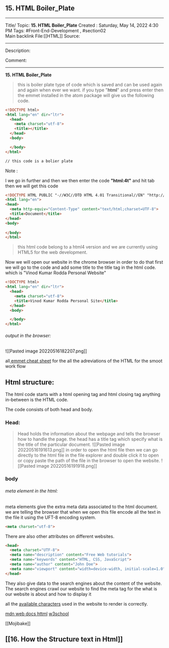 ## 15. HTML Boiler_Plate

---

Title/ Topic: __15. HTML Boiler_Plate__
Created : Saturday, May 14, 2022 4:30 PM
Tags: #Front-End-Development , #section02  
Main backlink File:[[HTML]]
Source: 

---
Description: 

Comment: 

---

__15. HTML Boiler_Plate__

> this is boiler plate type of code which is saved and can be used again and again when ever we want. 
> if you type "__html__" and press enter then the emmet installed in the atom package will give us the following code.
```html
<!DOCTYPE html>
<html lang="en" dir="ltr">
  <head>
    <meta charset="utf-8">
    <title></title>
  </head>
  <body>

  </body>
</html>

// this code is a bolier plate
```

Note :

I we go in further and then we then enter the code __"html:4t"__ and hit tab then we will get this code 

``` html
<!DOCTYPE HTML PUBLIC "-//W3C//DTD HTML 4.01 Transitional//EN" "http://www.w3.org/TR/html4/loose.dtd">
<html lang="en">
<head>
  <meta http-equiv="Content-Type" content="text/html;charset=UTF-8">
  <title>Document</title>
</head>
<body>
  
</body>
</html>
```

> this html code belong to a html4 version and we are currently using HTML5 for the web development.

Now we will open our website in the chrome browser in order to do that first we will go to the code and add some title to the title tag in the html code.  
which is "Vinod Kumar Rodda Personal Website"

``` html
<!DOCTYPE html>
<html lang="en" dir="ltr">
  <head>
    <meta charset="utf-8">
    <title>Vinod Kumar Rodda Personal Site</title>
  </head>
  <body>

  </body>
</html>

```

###### output in the browser:
![[Pasted image 20220516182207.png]]


all[ emmet cheat sheet](https://docs.emmet.io/cheat-sheet/) for the all the adreviations of the HTML for the smoot work flow

## Html structure:

The html code starts with a html opening tag and html closing tag anything in-between is the HTML code.

The code consists of both head and body. 

### Head:
> Head holds the information about the webpage and tells the browser  how to handle the page.
> the head has a title tag  which specify what is the title of the particular document.
![[Pasted image 20220516191613.png]]
in order to open the html file then we can go directly to the html file in the file explorer and double click it to open or copy paste the path of the file in the browser to open the website. 
![[Pasted image 20220516191918.png]]





### body








###### meta element in the html:

meta elements give the extra meta data associated to the html document.
we are telling the browser that when we open this file encode all the text in the file it using the UFT-8 encoding system.
``` html
<meta charset="utf-8">
```
There are also other attributes on different websites.  
``` html
<head>  
  <meta charset="UTF-8">  
  <meta name="description" content="Free Web tutorials">  
  <meta name="keywords" content="HTML, CSS, JavaScript">  
  <meta name="author" content="John Doe">  
  <meta name="viewport" content="width=device-width, initial-scale=1.0">  
</head>
```

They also give data to the search engines about the content of the website. 
The search engines crawl our website to find the meta tag for the what is our website is about and how to display it

all the [available characters](https://www.fileformat.info/info/charset/UTF-8/list.htm) used in the website to render is correctly. 

[mdn web docs httml](https://developer.mozilla.org/en-US/docs/Web/HTML/Viewport_meta_tag)
[w3school](https://www.w3schools.com/tags/tag_meta.asp)

[[Mojibake]]

## [[16. How the Structure text in Html]]

